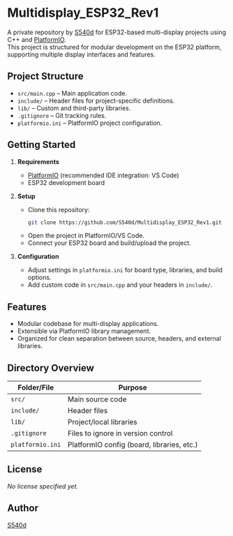 # Multidisplay_ESP32_Rev1

A private repository by [S540d](https://github.com/S540d) for ESP32-based multi-display projects using C++ and [PlatformIO](https://github.com/platformio/platformio-core).  
This project is structured for modular development on the ESP32 platform, supporting multiple display interfaces and features.

## Project Structure

- `src/main.cpp` – Main application code.
- `include/` – Header files for project-specific definitions.
- `lib/` – Custom and third-party libraries.
- `.gitignore` – Git tracking rules.
- `platformio.ini` – PlatformIO project configuration.

## Getting Started

1. **Requirements**  
   - [PlatformIO](https://platformio.org/) (recommended IDE integration: VS Code)
   - ESP32 development board

2. **Setup**  
   - Clone this repository:  
     ```sh
     git clone https://github.com/S540d/Multidisplay_ESP32_Rev1.git
     ```
   - Open the project in PlatformIO/VS Code.
   - Connect your ESP32 board and build/upload the project.

3. **Configuration**  
   - Adjust settings in `platformio.ini` for board type, libraries, and build options.
   - Add custom code in `src/main.cpp` and your headers in `include/`.

## Features

- Modular codebase for multi-display applications.
- Extensible via PlatformIO library management.
- Organized for clean separation between source, headers, and external libraries.

## Directory Overview

| Folder/File     | Purpose                                    |
|-----------------|--------------------------------------------|
| `src/`          | Main source code                           |
| `include/`      | Header files                               |
| `lib/`          | Project/local libraries                    |
| `.gitignore`    | Files to ignore in version control         |
| `platformio.ini`| PlatformIO config (board, libraries, etc.) |

## License

_No license specified yet._

## Author

[S540d](https://github.com/S540d)